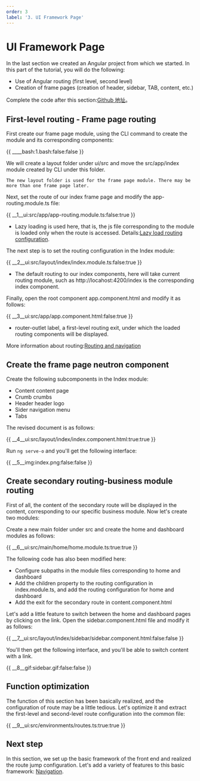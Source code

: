 ```yaml
---
order: 3
label: '3. UI Framework Page'
---
```


# UI Framework Page

In the last section we created an Angular project from which we started. In this part of the tutorial, you will do the following:

- Use of Angular routing (first level, second level)
- Creation of frame pages (creation of header, sidebar, TAB, content, etc.)

Complete the code after this section:<a href="https://github.com/NG-NEST/ng-nest-examples/tree/master/RBAC/3-ui-frame" target="_blank">Github 地址</a>。

## First-level routing - Frame page routing

First create our frame page module, using the CLI command to create the module and its corresponding components:

{{ ____bash:1.bash:false:false }}

We will create a layout folder under ui/src and move the src/app/index module created by CLI under this folder.

```info
The new layout folder is used for the frame page module. There may be more than one frame page later.
```

Next, set the route of our index frame page and modify the app-routing.module.ts file:

{{ __1\__ui:src/app/app-routing.module.ts:false:true }}

- Lazy loading is used here, that is, the js file corresponding to the module is loaded only when the route is accessed. Details:<a href="https://angular.io/guide/router#lazy-loading-route-configuration" target="_blank">Lazy load routing configuration</a>.

The next step is to set the routing configuration in the Index module:

{{ __2\__ui:src/layout/index/index.module.ts:false:true }}

- The default routing to our index components, here will take current routing module, such as http://locahost:4200/index is the corresponding index component.

Finally, open the root component app.component.html and modify it as follows:

{{ __3\__ui:src/app/app.component.html:false:true }}

- router-outlet label, a first-level routing exit, under which the loaded routing components will be displayed.

More information about routing:<a href="https://angular.io/guide/router" target="_blank">Routing and navigation</a>

## Create the frame page neutron component

Create the following subcomponents in the Index module:

- Content content page
- Crumb crumbs
- Header header logo
- Sider navigation menu
- Tabs

The revised document is as follows:

{{ __4\__ui:src/layout/index/index.component.html:true:true }}

Run `ng serve-o` and you'll get the following interface:

{{ __5\__img:index.png:false:false }}

## Create secondary routing-business module routing

First of all, the content of the secondary route will be displayed in the content, corresponding to our specific business module. Now let's create two modules:

Create a new main folder under src and create the home and dashboard modules as follows:

{{ __6\__ui:src/main/home/home.module.ts:true:true }}

The following code has also been modified here:

- Configure subpaths in the module files corresponding to home and dashboard
- Add the children property to the routing configuration in index.module.ts, and add the routing configuration for home and dashboard
- Add the exit for the secondary route in content.component.html

Let's add a little feature to switch between the home and dashboard pages by clicking on the link. Open the sidebar.component.html file and modify it as follows:

{{ __7\__ui:src/layout/index/sidebar/sidebar.component.html:false:false }}

You'll then get the following interface, and you'll be able to switch content with a link.

{{ __8\__gif:sidebar.gif:false:false }}

## Function optimization

The function of this section has been basically realized, and the configuration of route may be a little tedious. Let's optimize it and extract the first-level and second-level route configuration into the common file:

{{ __9\__ui:src/environments/routes.ts:true:true }}

## Next step

In this section, we set up the basic framework of the front end and realized the route jump configuration. Let's add a variety of features to this basic framework: [Navigation](index/docs/en_US/course/rbac/4-ui-navigation).
